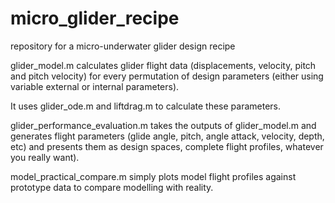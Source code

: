 # micro_glider_recipe
repository for a micro-underwater glider design recipe

glider_model.m calculates glider flight data (displacements, velocity, pitch and pitch velocity) for every permutation of design parameters (either using variable external or internal parameters). 

It uses glider_ode.m and liftdrag.m to calculate these parameters. 

glider_performance_evaluation.m takes the outputs of glider_model.m and generates flight parameters (glide angle, pitch, angle attack, velocity, depth, etc) and presents them as design spaces, complete flight profiles, whatever you really want).

model_practical_compare.m simply plots model flight profiles against prototype data to compare modelling with reality. 
